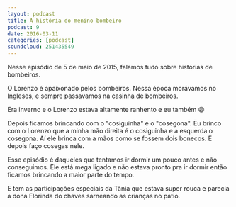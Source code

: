 ```yaml
---
layout: podcast
title: A história do menino bombeiro
podcast: 9
date: 2016-03-11
categories: [podcast]
soundcloud: 251435549
---
```


Nesse episódio de 5 de maio de 2015, falamos tudo sobre histórias de bombeiros.

O Lorenzo é apaixonado pelos bombeiros. Nessa época morávamos no Ingleses, e
sempre passavamos na casinha de bombeiros.

Era inverno e o Lorenzo estava altamente ranhento e eu também :smile:


Depois ficamos brincando com o "cosiguinha" e o "cosegona". Eu brinco com o
Lorenzo que a minha mão direita é o cosiguinha e a esquerda o cosegona. Aí ele brinca com a mãos como se fossem dois bonecos. E depois faço cosegas nele.

Esse episódio é daqueles que tentamos ir dormir um pouco antes e não
conseguimos. Ele está mega ligado e não estava pronto pra ir dormir então
ficamos brincando a maior parte do tempo.

E tem as participações especiais da Tânia que estava super rouca
e parecia a dona Florinda do chaves sarneando as crianças no patio.